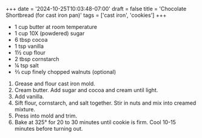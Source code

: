 +++
date = '2024-10-25T10:03:48-07:00'
draft = false
title = 'Chocolate Shortbread (for cast iron pan)'
tags = ['cast iron', 'cookies']
+++

* 1 cup butter at room temperature
* 1 cup 10X (powdered) sugar
* 6 tbsp cocoa
* 1 tsp vanilla
* 1½ cup flour
* 2 tbsp cornstarch
* ¼ tsp salt
* ⅔ cup finely chopped walnuts (optional)

1. Grease and flour cast iron mold.
2. Cream butter. Add sugar and cocoa and cream until light.
3. Add vanilla.
4. Sift flour, cornstarch, and salt together. Stir in nuts and mix into creamed mixture.
5. Press into mold and trim. 
6. Bake at 325° for 20 to 30 minutes until cookie is firm. Cool 10-15 minutes before turning out.